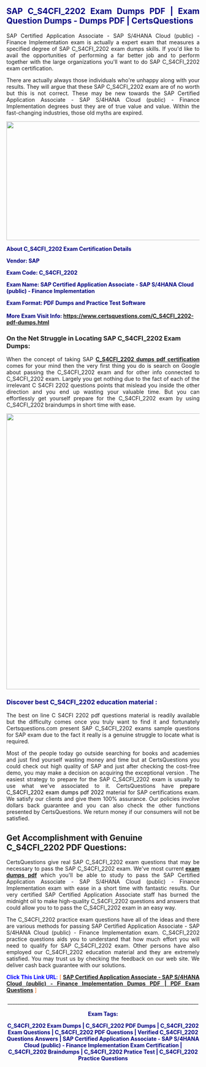 <h2 style="text-align: justify;"><span style="color: #000080;">SAP C_S4CFI_2202 Exam Dumps PDF | Exam Question Dumps - Dumps PDF | CertsQuestions</span></h2>
<p style="text-align: justify;"> SAP Certified Application Associate - SAP S/4HANA Cloud (public) - Finance Implementation exam is actually a expert exam that measures a specified degree of SAP  C_S4CFI_2202 exam dumps skills. If you'd like to avail the opportunities of performing a far better job and to perform together with the large organizations you'll want to do SAP C_S4CFI_2202 exam certification.</p>
<p style="text-align: justify;">There are actually always those individuals who're unhappy along with your results. They will argue that these SAP  C_S4CFI_2202 exam are of no worth but this is not correct. These may be new towards the  SAP Certified Application Associate - SAP S/4HANA Cloud (public) - Finance Implementation degrees bust they are of true value and value. Within the fast-changing industries, those old myths are expired.</p>
<p><img style="display: block; margin-left: auto; margin-right: auto;" src="https://i.imgur.com/eaP4ae9.png" width="840" height="310" /></p>
<p><span style="color: #000080;"><strong>About C_S4CFI_2202 Exam Certification Details</strong></span></p>
<p><span style="color: #000080;"><strong>Vendor: SAP<br /></strong></span></p>
<p><span style="color: #000080;"><strong>Exam Code: C_S4CFI_2202</strong></span></p>
<p><span style="color: #000080;"><strong>Exam Name:  SAP Certified Application Associate - SAP S/4HANA Cloud (public) - Finance Implementation</strong></span></p>
<p><span style="color: #000080;"><strong>Exam Format: PDF Dumps and Practice Test Software<br /><br />More Exam Visit Info: <span style="color: #ff6600;"><a href="https://www.certsquestions.com/C_S4CFI_2202-pdf-dumps.html">https://www.certsquestions.com/C_S4CFI_2202-pdf-dumps.html</a></span></strong></span></p>
<h3>On the Net Struggle in Locating SAP C_S4CFI_2202 Exam Dumps:</h3>
<p style="text-align: justify;">When the concept of taking SAP <a href="https://www.certsquestions.com/C_S4CFI_2202-pdf-dumps.html"><strong> C_S4CFI_2202 dumps pdf certification</strong></a> comes for your mind then the very first thing you do is search on Google about passing the C_S4CFI_2202 exam and for other info connected to C_S4CFI_2202 exam. Largely you get nothing due to the fact of each of the irrelevant C S4CFI 2202 questions points that mislead you inside the other direction and you end up wasting your valuable time. But you can effortlessly get yourself prepare for the C_S4CFI_2202 exam by using C_S4CFI_2202 braindumps in short time with ease.</p>
<p><a href="https://www.certsquestions.com/C_S4CFI_2202-pdf-dumps.html"><img style="display: block; margin-left: auto; margin-right: auto;" src="https://i.imgur.com/pxhoKQ2.png" width="720" /></a></p>
<h3><span style="color: #000080;">Discover best  C_S4CFI_2202 education material :</span></h3>
<p style="text-align: justify;">The best on line C S4CFI 2202 pdf questions material is readily available but the difficulty comes once you truly want to find it and fortunately Certsquestions.com present SAP C_S4CFI_2202 exams sample questions for SAP  exam due to the fact it really is a genuine struggle to locate what is required.</p>
<p style="text-align: justify;">Most of the people today go outside searching for books and academies and just find yourself wasting money and time but at CertsQuestions you could check out high quality of SAP  and just after checking the cost-free demo, you may make a decision on acquiring the exceptional version . The easiest strategy to prepare for the SAP C_S4CFI_2202 exam is usually to use what we've associated to it. CertsQuestions have <span style="color: #000000;">prepare C_S4CFI_2202 exam dumps pdf 2022</span> material for SAP certifications exam. We satisfy our clients and give them 100% assurance. Our policies involve dollars back guarantee and you can also check the other functions presented by CertsQuestions. We return money if our consumers will not be satisfied.</p>
<h2>Get Accomplishment with Genuine C_S4CFI_2202 PDF Questions:</h2>
<p style="text-align: justify;">CertsQuestions give real SAP C_S4CFI_2202 exam questions that may be necessary to pass the SAP  C_S4CFI_2202 exam. We've most current<strong>&nbsp;<a href="https://www.certsquestions.com/">exam dumps pdf</a></strong>&nbsp;which you'll be able to study to pass the  SAP Certified Application Associate - SAP S/4HANA Cloud (public) - Finance Implementation exam with ease in a short time with fantastic results. Our very certified  SAP Certified Application Associate staff has burned the midnight oil to make high-quality C_S4CFI_2202 questions and answers that could allow you to to pass the C_S4CFI_2202 exam in an easy way.</p>
<p style="text-align: justify;">The C_S4CFI_2202 practice exam questions have all of the ideas and there are various methods for passing  SAP Certified Application Associate - SAP S/4HANA Cloud (public) - Finance Implementation exam. C_S4CFI_2202 practice questions aids you to understand that how much effort you will need to qualify for SAP  C_S4CFI_2202 exam. Other persons have also employed our C_S4CFI_2202 education material and they are extremely satisfied. You may trust us by checking the feedback on our web site. We deliver cash back guarantee with our solutions.</p>
<p style="text-align: justify;"><span style="color: #0000ff;"><strong>Click This Link URL</strong>:</span> <span style="color: #ff6600;">[ <strong><a href="https://www.certsquestions.com/-sap-certified-application-associate-certification.html"> SAP Certified Application Associate - SAP S/4HANA Cloud (public) - Finance Implementation Dumps PDF | PDF Exam Questions</a></strong> ]</span></p>
<p style="text-align: center;">______________________________________________________________________________</p>
<p style="text-align: center;"><span style="color: #000080;"><strong>Exam Tags:</strong></span></p>
<p style="text-align: center;"><span style="color: #000080;"><strong>C_S4CFI_2202 Exam Dumps | C_S4CFI_2202 PDF Dumps | C_S4CFI_2202 Exam Questions | C_S4CFI_2202 PDF Questions | Verified C_S4CFI_2202 Questions Answers |  SAP Certified Application Associate - SAP S/4HANA Cloud (public) - Finance Implementation Exam Certification | C_S4CFI_2202 Braindumps | C_S4CFI_2202 Pratice Test | C_S4CFI_2202 Practice Questions</strong></span></p>
